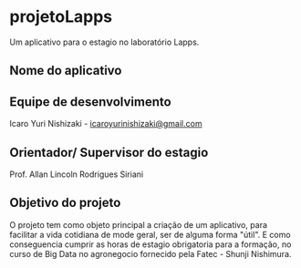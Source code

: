# projetoLapps
Um aplicativo para o estagio no laboratório Lapps.

<h2>Nome do aplicativo</h2>

Equipe de desenvolvimento
-
Icaro Yuri Nishizaki - icaroyurinishizaki@gmail.com

Orientador/ Supervisor do estagio
-
Prof. Allan Lincoln Rodrigues Siriani 


Objetivo do projeto
-
O projeto tem como objeto principal a criação de um aplicativo, para facilitar a vida cotidiana de mode geral,
ser de alguma forma "útil". E como conseguencia cumprir as horas de estagio obrigatoria para a formação, no curso
de Big Data no agronegocio fornecido pela Fatec - Shunji Nishimura.
